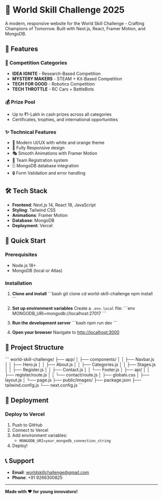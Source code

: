 # 🚀 World Skill Challenge 2025

A modern, responsive website for the World Skill Challenge - Crafting Champions of Tomorrow. Built with Next.js, React, Framer Motion, and MongoDB.

## 🌟 Features

### 🎯 **Competition Categories**
- **IDEA IGNITE** - Research-Based Competition
- **MYSTERY MAKERS** - STEAM + Kit-Based Competition  
- **TECH FOR GOOD** - Robotics Competition
- **TECH THROTTLE** - RC Cars + BattleBots

### 💰 **Prize Pool**
- Up to ₹1-Lakh in cash prizes across all categories
- Certificates, trophies, and international opportunities

### ✨ **Technical Features**
- 🎨 Modern UI/UX with white and orange theme
- 📱 Fully Responsive design
- 🎭 Smooth Animations with Framer Motion
- 📝 Team Registration system
- 🗄️ MongoDB database integration
- 🔒 Form Validation and error handling

## 🛠️ Tech Stack

- **Frontend**: Next.js 14, React 18, JavaScript
- **Styling**: Tailwind CSS
- **Animations**: Framer Motion
- **Database**: MongoDB
- **Deployment**: Vercel

## 🚀 Quick Start

### Prerequisites
- Node.js 18+ 
- MongoDB (local or Atlas)

### Installation

1. **Clone and install**
\`\`\`bash
git clone <repository-url>
cd world-skill-challenge
npm install
\`\`\`

2. **Set up environment variables**
Create a `.env.local` file:
\`\`\`env
MONGODB_URI=mongodb://localhost:27017
\`\`\`

3. **Run the development server**
\`\`\`bash
npm run dev
\`\`\`

4. **Open your browser**
Navigate to [http://localhost:3000](http://localhost:3000)

## 📁 Project Structure

\`\`\`
world-skill-challenge/
├── app/
│   ├── components/
│   │   ├── Navbar.js
│   │   ├── Hero.js
│   │   ├── About.js
│   │   ├── Categories.js
│   │   ├── Stages.js
│   │   ├── Register.js
│   │   ├── Contact.js
│   │   └── Footer.js
│   ├── api/
│   │   ├── register/route.js
│   │   └── contact/route.js
│   ├── globals.css
│   ├── layout.js
│   └── page.js
├── public/images/
├── package.json
├── tailwind.config.js
└── next.config.js
\`\`\`

## 🚀 Deployment

### Deploy to Vercel

1. Push to GitHub
2. Connect to Vercel
3. Add environment variables:
   - `MONGODB_URI=your_mongodb_connection_string`
4. Deploy!

## 📞 Support

- **Email**: worldskillchallenge@gmail.com
- **Phone**: +91 9266300825

---

**Made with ❤️ for young innovators!**

